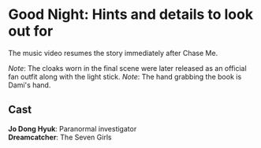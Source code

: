 # Good Night: Hints and details to look out for

The music video resumes the story immediately after Chase Me.

*Note*: The cloaks worn in the final scene were later released as an official
fan outfit along with the light stick.
*Note*: The hand grabbing the book is Dami's hand.

## Cast

**Jo Dong Hyuk**: Paranormal investigator  
**Dreamcatcher**: The Seven Girls
